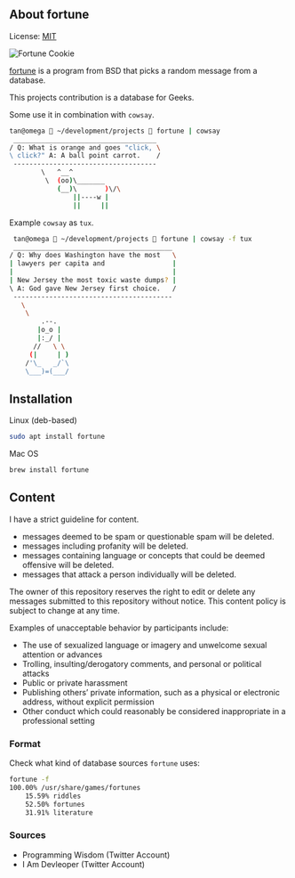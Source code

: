
## About fortune

License: [MIT](LICENSE)

![Fortune Cookie](https://upload.wikimedia.org/wikipedia/commons/thumb/d/d2/Fortune_cookies.jpg/320px-Fortune_cookies.jpg)

[fortune](https://en.wikipedia.org/wiki/Fortune_(Unix)) is a program from BSD that picks a random message from a database. 

This projects contribution is a database for Geeks.

Some use it in combination with `cowsay`.

```bash
tan@omega  ~/development/projects  fortune | cowsay
 ____________________________________
/ Q: What is orange and goes "click, \
\ click?" A: A ball point carrot.    /
 ------------------------------------
        \   ^__^
         \  (oo)\_______
            (__)\       )\/\
                ||----w |
                ||     ||
```


Example `cowsay` as `tux`.

```bash
 tan@omega  ~/development/projects  fortune | cowsay -f tux
 ________________________________________
/ Q: Why does Washington have the most   \
| lawyers per capita and                 |
|                                        |
| New Jersey the most toxic waste dumps? |
\ A: God gave New Jersey first choice.   /
 ----------------------------------------
   \
    \
        .--.
       |o_o |
       |:_/ |
      //   \ \
     (|     | )
    /'\_   _/`\
    \___)=(___/
```

## Installation

Linux (deb-based)

```bash
sudo apt install fortune
```

Mac OS
```bash
brew install fortune
```

## Content

I have a strict guideline for content.

- messages deemed to be spam or questionable spam will be deleted. 
- messages including profanity will be deleted.
- messages containing language or concepts that could be deemed offensive will be deleted.
- messages that attack a person individually will be deleted.

The owner of this repository reserves the right to edit or delete any messages submitted to this repository without notice. This content policy is subject to change at any time.

Examples of unacceptable behavior by participants include:

- The use of sexualized language or imagery and unwelcome sexual attention or advances
- Trolling, insulting/derogatory comments, and personal or political attacks
- Public or private harassment
- Publishing others’ private information, such as a physical or electronic address, without explicit permission
- Other conduct which could reasonably be considered inappropriate in a professional setting

### Format

Check what kind of database sources `fortune` uses:

```bash
fortune -f
100.00% /usr/share/games/fortunes
    15.59% riddles
    52.50% fortunes
    31.91% literature
```

### Sources

* Programming Wisdom (Twitter Account)
* I Am Devleoper (Twitter Account)
